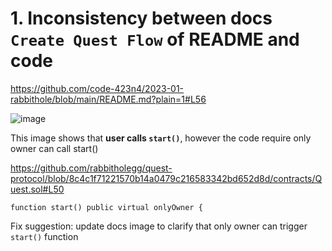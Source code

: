 # 1. Inconsistency between docs `Create Quest Flow` of README and code

https://github.com/code-423n4/2023-01-rabbithole/blob/main/README.md?plain=1#L56

![image](https://user-images.githubusercontent.com/14314818/214160118-16239aa0-18ca-4963-b812-df4f26153a94.png)

This image shows that **user calls `start()`**, however the code require only owner can call start()

https://github.com/rabbitholegg/quest-protocol/blob/8c4c1f71221570b14a0479c216583342bd652d8d/contracts/Quest.sol#L50

```
function start() public virtual onlyOwner {
```

Fix suggestion: update docs image to clarify that only owner can trigger `start()` function